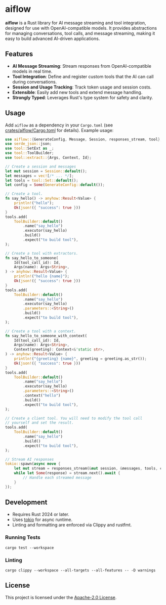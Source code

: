 # aiflow

**aiflow** is a Rust library for AI message streaming and tool integration, designed for use with OpenAI-compatible models. It provides abstractions for managing conversations, tool calls, and message streaming, making it easy to build advanced AI-driven applications.

## Features

- **AI Message Streaming**: Stream responses from OpenAI-compatible models in real time.
- **Tool Integration**: Define and register custom tools that the AI can call during conversations.
- **Session and Usage Tracking**: Track token usage and session costs.
- **Extensible**: Easily add new tools and extend message handling.
- **Strongly Typed**: Leverages Rust's type system for safety and clarity.

## Usage

Add `aiflow` as a dependency in your `Cargo.toml` (see [crates/aiflow/Cargo.toml](crates/aiflow/Cargo.toml) for details). Example usage:

```rust
use aiflow::{GenerateConfig, Message, Session, responses_stream, tool};
use serde_json::json;
use tool::SetExt as _;
use tool::ToolBuilder;
use tool::extract::{Args, Context, Id};

// Create a session and messages
let mut session = Session::default();
let messages = vec![/* ... */];
let tools = tool::Set::default();
let config = Some(GenerateConfig::default());

// Create a tool.
fn say_hello() -> anyhow::Result<Value> {
    println!("hello");
    Ok(json!({ "success": true }))
}
tools.add(
    ToolBuilder::default()
        .name("say_hello")
        .executor(say_hello)
        .build()
        .expect("to build tool"),
);

// Create a tool with extractors.
fn say_hello_to_someone(
    Id(tool_call_id): Id,
    Args(name): Args<String>,
) -> anyhow::Result<Value> {
    println!("hello {name}");
    Ok(json!({ "success": true }))
}
tools.add(
    ToolBuilder::default()
        .name("say_hello")
        .executor(say_hello)
        .parameters::<String>()
        .build()
        .expect("to build tool"),
);

// Create a tool with a context.
fn say_hello_to_someone_with_context(
    Id(tool_call_id): Id,
    Args(name): Args<String>,
    Context(greeting): Context<&'static str>,
) -> anyhow::Result<Value> {
    println!("{greeting} {name}", greeting = greeting.as_str());
    Ok(json!({ "success": true }))
}
tools.add(
    ToolBuilder::default()
        .name("say_hello")
        .executor(say_hello)
        .parameters::<String>()
        .context("hello")
        .build()
        .expect("to build tool"),
);

// Create a client tool. You will need to modify the tool call
// yourself and set the result.
tools.add(
    ToolBuilder::default()
        .name("say_hello")
        .build()
        .expect("to build tool"),
);

// Stream AI responses
tokio::spawn(async move {
    let mut stream = responses_stream(&mut session, &messages, tools, config);
    while let Some(response) = stream.next().await {
        // Handle each streamed message
    }
});
```

## Development

- Requires Rust 2024 or later.
- Uses [tokio](https://tokio.rs/) for async runtime.
- Linting and formatting are enforced via Clippy and rustfmt.

### Running Tests

```
cargo test --workspace
```

### Linting

```
cargo clippy --workspace --all-targets --all-features -- -D warnings
```

## License

This project is licensed under the [Apache-2.0 License](LICENSE).

